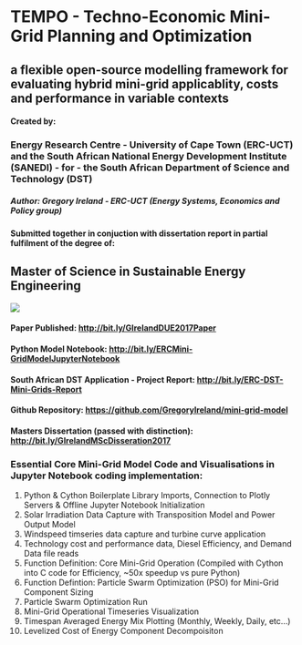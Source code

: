 # TEMPO - Techno-Economic Mini-Grid Planning and Optimization
##  a flexible open-source modelling framework for evaluating hybrid mini-grid applicablity, costs and performance in variable contexts

#### Created by: 
### Energy Research Centre - University of Cape Town (ERC-UCT) and the South African National Energy Development Institute (SANEDI) - for - the South African Department of Science and Technology (DST)

##### Author: Gregory Ireland - ERC-UCT (Energy Systems, Economics and Policy group)
#### Submitted together in conjuction with dissertation report in partial fulfilment of the degree of:
## Master of Science in Sustainable Energy Engineering

<img src="http://imgur.com/VmLwNpP.png">

#### Paper Published: http://bit.ly/GIrelandDUE2017Paper
#### Python Model Notebook: http://bit.ly/ERCMini-GridModelJupyterNotebook
#### South African DST Application - Project Report: http://bit.ly/ERC-DST-Mini-Grids-Report
#### Github Repository: https://github.com/GregoryIreland/mini-grid-model
#### Masters Dissertation (passed with distinction): http://bit.ly/GIrelandMScDisseration2017


### Essential Core Mini-Grid Model Code and Visualisations in Jupyter Notebook coding implementation:

1. Python & Cython Boilerplate Library Imports, Connection to Plotly Servers & Offline Jupyter Notebook Initialization</h4>
2. Solar Irradiation Data Capture with Transposition Model and Power Output Model
3. Windspeed timseries data capture and turbine curve application
4. Technology cost and performance data, Diesel Efficiency, and Demand Data file reads
5. Function Definition: Core Mini-Grid Operation (Compiled with Cython into C code for Efficiency, ~50x speedup vs pure Python)
6. Function Defintion: Particle Swarm Optimization (PSO) for Mini-Grid Component Sizing
7. Particle Swarm Optimization Run
8. Mini-Grid Operational Timeseries Visualization
9. Timespan Averaged Energy Mix Plotting (Monthly, Weekly, Daily, etc...)
10. Levelized Cost of Energy Component Decompoisiton
